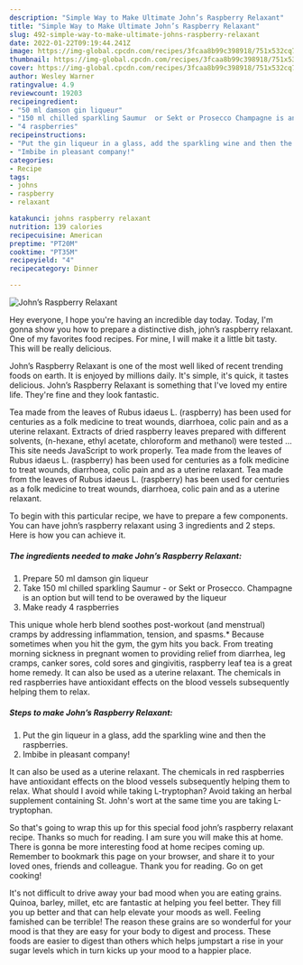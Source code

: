 ```yaml
---
description: "Simple Way to Make Ultimate John’s Raspberry Relaxant"
title: "Simple Way to Make Ultimate John’s Raspberry Relaxant"
slug: 492-simple-way-to-make-ultimate-johns-raspberry-relaxant
date: 2022-01-22T09:19:44.241Z
image: https://img-global.cpcdn.com/recipes/3fcaa8b99c398918/751x532cq70/johns-raspberry-relaxant-recipe-main-photo.jpg
thumbnail: https://img-global.cpcdn.com/recipes/3fcaa8b99c398918/751x532cq70/johns-raspberry-relaxant-recipe-main-photo.jpg
cover: https://img-global.cpcdn.com/recipes/3fcaa8b99c398918/751x532cq70/johns-raspberry-relaxant-recipe-main-photo.jpg
author: Wesley Warner
ratingvalue: 4.9
reviewcount: 19203
recipeingredient:
- "50 ml damson gin liqueur"
- "150 ml chilled sparkling Saumur  or Sekt or Prosecco Champagne is an option but will tend to be overawed by the liqueur"
- "4 raspberries"
recipeinstructions:
- "Put the gin liqueur in a glass, add the sparkling wine and then the raspberries."
- "Imbibe in pleasant company!"
categories:
- Recipe
tags:
- johns
- raspberry
- relaxant

katakunci: johns raspberry relaxant 
nutrition: 139 calories
recipecuisine: American
preptime: "PT20M"
cooktime: "PT35M"
recipeyield: "4"
recipecategory: Dinner

---
```



![John’s Raspberry Relaxant](https://img-global.cpcdn.com/recipes/3fcaa8b99c398918/751x532cq70/johns-raspberry-relaxant-recipe-main-photo.jpg)

Hey everyone, I hope you're having an incredible day today. Today, I'm gonna show you how to prepare a distinctive dish, john’s raspberry relaxant. One of my favorites food recipes. For mine, I will make it a little bit tasty. This will be really delicious.

John’s Raspberry Relaxant is one of the most well liked of recent trending foods on earth. It is enjoyed by millions daily. It's simple, it's quick, it tastes delicious. John’s Raspberry Relaxant is something that I've loved my entire life. They're fine and they look fantastic.

Tea made from the leaves of Rubus idaeus L. (raspberry) has been used for centuries as a folk medicine to treat wounds, diarrhoea, colic pain and as a uterine relaxant. Extracts of dried raspberry leaves prepared with different solvents, (n-hexane, ethyl acetate, chloroform and methanol) were tested … This site needs JavaScript to work properly. Tea made from the leaves of Rubus idaeus L. (raspberry) has been used for centuries as a folk medicine to treat wounds, diarrhoea, colic pain and as a uterine relaxant. Tea made from the leaves of Rubus idaeus L. (raspberry) has been used for centuries as a folk medicine to treat wounds, diarrhoea, colic pain and as a uterine relaxant.


To begin with this particular recipe, we have to prepare a few components. You can have john’s raspberry relaxant using 3 ingredients and 2 steps. Here is how you can achieve it.

<!--inarticleads1-->

##### The ingredients needed to make John’s Raspberry Relaxant:

1. Prepare 50 ml damson gin liqueur
1. Take 150 ml chilled sparkling Saumur - or Sekt or Prosecco. Champagne is an option but will tend to be overawed by the liqueur
1. Make ready 4 raspberries


This unique whole herb blend soothes post-workout (and menstrual) cramps by addressing inflammation, tension, and spasms.* Because sometimes when you hit the gym, the gym hits you back. From treating morning sickness in pregnant women to providing relief from diarrhea, leg cramps, canker sores, cold sores and gingivitis, raspberry leaf tea is a great home remedy. It can also be used as a uterine relaxant. The chemicals in red raspberries have antioxidant effects on the blood vessels subsequently helping them to relax. 

<!--inarticleads2-->

##### Steps to make John’s Raspberry Relaxant:

1. Put the gin liqueur in a glass, add the sparkling wine and then the raspberries.
1. Imbibe in pleasant company!


It can also be used as a uterine relaxant. The chemicals in red raspberries have antioxidant effects on the blood vessels subsequently helping them to relax. What should I avoid while taking L-tryptophan? Avoid taking an herbal supplement containing St. John&#39;s wort at the same time you are taking L-tryptophan. 

So that's going to wrap this up for this special food john’s raspberry relaxant recipe. Thanks so much for reading. I am sure you will make this at home. There is gonna be more interesting food at home recipes coming up. Remember to bookmark this page on your browser, and share it to your loved ones, friends and colleague. Thank you for reading. Go on get cooking!

It's not difficult to drive away your bad mood when you are eating grains. Quinoa, barley, millet, etc are fantastic at helping you feel better. They fill you up better and that can help elevate your moods as well. Feeling famished can be terrible! The reason these grains are so wonderful for your mood is that they are easy for your body to digest and process. These foods are easier to digest than others which helps jumpstart a rise in your sugar levels which in turn kicks up your mood to a happier place.
